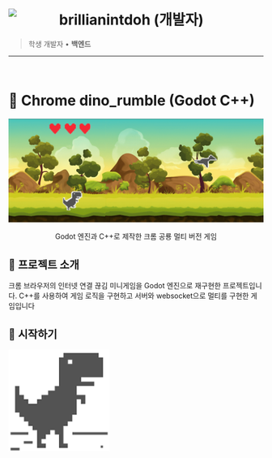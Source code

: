 # brillianintdoh (개발자) <img src="https://avatars.githubusercontent.com/u/133849984?v=4" align=left width=100> 
> 학생 개발자 • **백엔드**
<hr>
<br>

# 🦖 Chrome dino_rumble (Godot C++)

<div align="center">
  <img src="./github/main.png" alt="게임 스크린샷" width="600"/>
  
  <p>Godot 엔진과 C++로 제작한 크롬 공룡 멀티 버전 게임</p>
</div>

## 📝 프로젝트 소개
크롬 브라우저의 인터넷 연결 끊김 미니게임을 Godot 엔진으로 재구현한 프로젝트입니다. C++를 사용하여 게임 로직을 구현하고 서버와 websocket으로 멀티를 구현한 게임입니다

## 🚀 시작하기
<a align="center">
  <img src="./github/icon.png" alt="게임" width="200"/>
</a>
